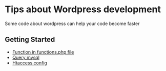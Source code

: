 # Tips about Wordpress development
Some code about wordpress can help your code become faster
## Getting Started
* [Function in functions.php file](./functions.php)
* [Query mysql](./mysql-query.sql)
* [Htaccess config](./.htaccess)
